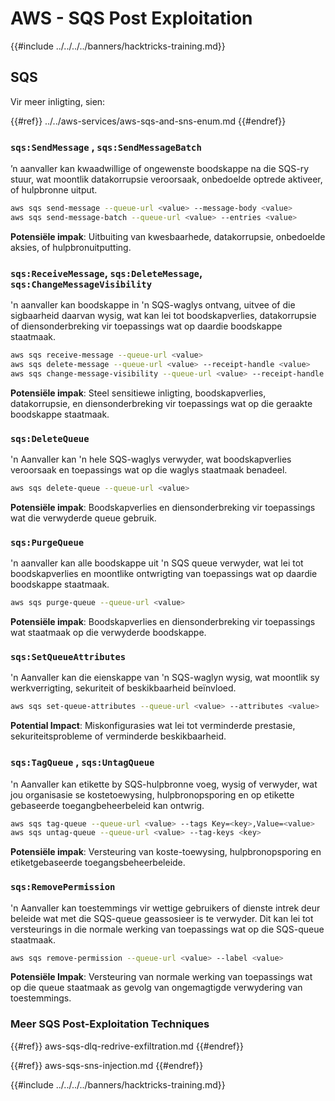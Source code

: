 # AWS - SQS Post Exploitation

{{#include ../../../../banners/hacktricks-training.md}}

## SQS

Vir meer inligting, sien:

{{#ref}}
../../aws-services/aws-sqs-and-sns-enum.md
{{#endref}}

### `sqs:SendMessage` , `sqs:SendMessageBatch`

’n aanvaller kan kwaadwillige of ongewenste boodskappe na die SQS-ry stuur, wat moontlik datakorrupsie veroorsaak, onbedoelde optrede aktiveer, of hulpbronne uitput.
```bash
aws sqs send-message --queue-url <value> --message-body <value>
aws sqs send-message-batch --queue-url <value> --entries <value>
```
**Potensiële impak**: Uitbuiting van kwesbaarhede, datakorrupsie, onbedoelde aksies, of hulpbronuitputting.

### `sqs:ReceiveMessage`, `sqs:DeleteMessage`, `sqs:ChangeMessageVisibility`

'n aanvaller kan boodskappe in 'n SQS-waglys ontvang, uitvee of die sigbaarheid daarvan wysig, wat kan lei tot boodskapverlies, datakorrupsie of diensonderbreking vir toepassings wat op daardie boodskappe staatmaak.
```bash
aws sqs receive-message --queue-url <value>
aws sqs delete-message --queue-url <value> --receipt-handle <value>
aws sqs change-message-visibility --queue-url <value> --receipt-handle <value> --visibility-timeout <value>
```
**Potensiële impak**: Steel sensitiewe inligting, boodskapverlies, datakorrupsie, en diensonderbreking vir toepassings wat op die geraakte boodskappe staatmaak.

### `sqs:DeleteQueue`

'n Aanvaller kan 'n hele SQS-waglys verwyder, wat boodskapverlies veroorsaak en toepassings wat op die waglys staatmaak benadeel.
```bash
aws sqs delete-queue --queue-url <value>
```
**Potensiële impak**: Boodskapverlies en diensonderbreking vir toepassings wat die verwyderde queue gebruik.

### `sqs:PurgeQueue`

'n aanvaller kan alle boodskappe uit 'n SQS queue verwyder, wat lei tot boodskapverlies en moontlike ontwrigting van toepassings wat op daardie boodskappe staatmaak.
```bash
aws sqs purge-queue --queue-url <value>
```
**Potensiële impak**: Boodskapverlies en diensonderbreking vir toepassings wat staatmaak op die verwyderde boodskappe.

### `sqs:SetQueueAttributes`

'n Aanvaller kan die eienskappe van 'n SQS-waglyn wysig, wat moontlik sy werkverrigting, sekuriteit of beskikbaarheid beïnvloed.
```bash
aws sqs set-queue-attributes --queue-url <value> --attributes <value>
```
**Potential Impact**: Miskonfigurasies wat lei tot verminderde prestasie, sekuriteitsprobleme of verminderde beskikbaarheid.

### `sqs:TagQueue` , `sqs:UntagQueue`

'n Aanvaller kan etikette by SQS-hulpbronne voeg, wysig of verwyder, wat jou organisasie se kostetoewysing, hulpbronopsporing en op etikette gebaseerde toegangbeheerbeleid kan ontwrig.
```bash
aws sqs tag-queue --queue-url <value> --tags Key=<key>,Value=<value>
aws sqs untag-queue --queue-url <value> --tag-keys <key>
```
**Potensiële impak**: Versteuring van koste-toewysing, hulpbronopsporing en etiketgebaseerde toegangsbeheerbeleide.

### `sqs:RemovePermission`

'n Aanvaller kan toestemmings vir wettige gebruikers of dienste intrek deur beleide wat met die SQS-queue geassosieer is te verwyder. Dit kan lei tot versteurings in die normale werking van toepassings wat op die SQS-queue staatmaak.
```bash
aws sqs remove-permission --queue-url <value> --label <value>
```
**Potensiële Impak**: Versteuring van normale werking van toepassings wat op die queue staatmaak as gevolg van ongemagtigde verwydering van toestemmings.

### Meer SQS Post-Exploitation Techniques

{{#ref}}
aws-sqs-dlq-redrive-exfiltration.md
{{#endref}}

{{#ref}}
aws-sqs-sns-injection.md
{{#endref}}

{{#include ../../../../banners/hacktricks-training.md}}
